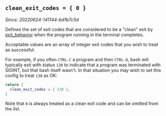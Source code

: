 ## `clean_exit_codes = { 0 }`

*Since: 20220624-141144-bd1b7c5d*

Defines the set of exit codes that are considered to be a "clean" exit by
[exit_behavior](exit_behavior.md) when the program running in the terminal
completes.

Acceptable values are an array of integer exit codes that you wish to treat
as successful.

For example, if you often `CTRL-C` a program and then `CTRL-D`, bash will
typically exit with status `130` to indicate that a program was terminated
with SIGINT, but that bash itself wasn't.  In that situation you may wish
to set this config to treat `130` as OK:

```lua
return {
  clean_exit_codes = { 130 },
}
```

Note that `0` is always treated as a clean exit code and can be omitted
from the list.

